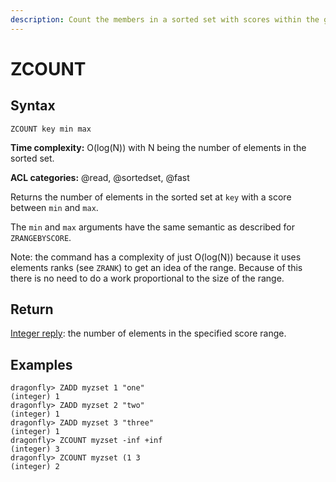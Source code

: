 ```yaml
---
description: Count the members in a sorted set with scores within the given values
---
```


# ZCOUNT

## Syntax

    ZCOUNT key min max

**Time complexity:** O(log(N)) with N being the number of elements in the sorted set.

**ACL categories:** @read, @sortedset, @fast

Returns the number of elements in the sorted set at `key` with a score between
`min` and `max`.

The `min` and `max` arguments have the same semantic as described for
`ZRANGEBYSCORE`.

Note: the command has a complexity of just O(log(N)) because it uses elements ranks (see `ZRANK`) to get an idea of the range. Because of this there is no need to do a work proportional to the size of the range.

## Return

[Integer reply](https://redis.io/docs/reference/protocol-spec#resp-integers): the number of elements in the specified score range.

## Examples

```shell
dragonfly> ZADD myzset 1 "one"
(integer) 1
dragonfly> ZADD myzset 2 "two"
(integer) 1
dragonfly> ZADD myzset 3 "three"
(integer) 1
dragonfly> ZCOUNT myzset -inf +inf
(integer) 3
dragonfly> ZCOUNT myzset (1 3
(integer) 2
```
